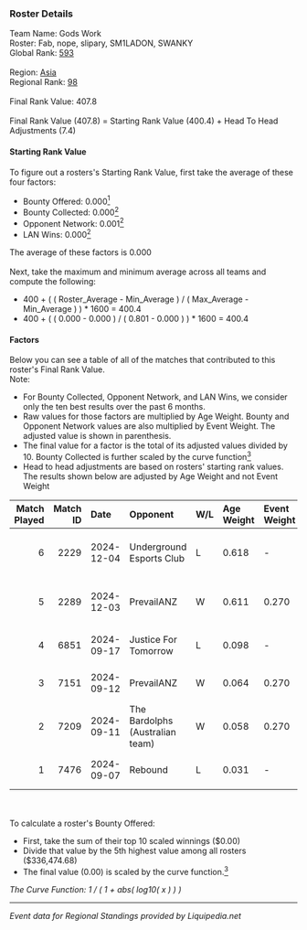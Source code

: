 ### Roster Details<br />
Team Name: Gods Work<br />
Roster: Fab, nope, slipary, SM1LADON, SWANKY<br />
Global Rank: [593](../standings_global.md)<br />
<br />
Region: [Asia]( ../standings_asia.md)<br />
Regional Rank: [98]( ../standings_asia.md)<br />
<br />
Final Rank Value:  407.8<br />
<br />
Final Rank Value (407.8) = Starting Rank Value (400.4) + Head To Head Adjustments (7.4)<br />

#### Starting Rank Value<br />
To figure out a rosters's Starting Rank Value, first take the average of these four factors:<br />
- Bounty Offered: 0.000[<sup>1</sup>](#table2)
- Bounty Collected: 0.000[<sup>2</sup>](#table1)
- Opponent Network: 0.001[<sup>2</sup>](#table1)
- LAN Wins: 0.000[<sup>2</sup>](#table1)

The average of these factors is 0.000<br />
<br />
Next, take the maximum and minimum average across all teams and compute the following:<br />
- 400 + ( ( Roster_Average - Min_Average ) / ( Max_Average - Min_Average ) ) * 1600 = 400.4
- 400 + ( ( 0.000 - 0.000 ) / ( 0.801 - 0.000 ) ) * 1600 = 400.4


#### Factors<br />
Below you can see a table of all of the matches that contributed to this roster's Final Rank Value.<br />
Note:<br />

- For Bounty Collected, Opponent Network, and LAN Wins, we consider only the ten best results over the past 6 months.
- Raw values for those factors are multiplied by Age Weight. Bounty and Opponent Network values are also multiplied by Event Weight. The adjusted value is shown in parenthesis.
- The final value for a factor is the total of its adjusted values divided by 10. Bounty Collected is further scaled by the curve function[<sup>3</sup>](#curveFunction)
- Head to head adjustments are based on rosters' starting rank values. The results shown below are adjusted by Age Weight and not Event Weight
<span id="table1"></span><br />


| Match Played | Match ID | Date       | Opponent                        | W/L | Age Weight | Event Weight | Bounty Collected | Opponent Network | LAN Wins  | H2H Adj. | Roster                               |
| -: | -: | :- | :- | :- | :- | :- | :- | :- | :- | -: | :- |
|            6 |     2229 | 2024-12-04 | Underground Esports Club        | L   | 0.618      | -            | -                | -                | -         |    -4.77 | Fab, nope, slipary, SM1LADON, SWANKY |
|            5 |     2289 | 2024-12-03 | PrevailANZ                      | W   | 0.611      | 0.270        | 0.000 (0.000)    | 0.047 (0.008)    | 0 (0.000) |    11.26 | Fab, nope, slipary, SM1LADON, SWANKY |
|            4 |     6851 | 2024-09-17 | Justice For Tomorrow            | L   | 0.098      | -            | -                | -                | -         |    -0.65 | Fab, lazah, nibke, nope, slipary     |
|            3 |     7151 | 2024-09-12 | PrevailANZ                      | W   | 0.064      | 0.270        | 0.000 (0.000)    | 0.003 (0.000)    | 0 (0.000) |     1.01 | Fab, lazah, nibke, nope, SWANKY      |
|            2 |     7209 | 2024-09-11 | The Bardolphs (Australian team) | W   | 0.058      | 0.270        | 0.000 (0.000)    | 0.000 (0.000)    | 0 (0.000) |     0.91 | Fab, lazah, nibke, nope, SWANKY      |
|            1 |     7476 | 2024-09-07 | Rebound                         | L   | 0.031      | -            | -                | -                | -         |    -0.35 | Fab, lazah, nibke, nope, SWANKY      |

<br />
<span id="table2"></span><br />
To calculate a roster's Bounty Offered:<br />

- First, take the sum of their top 10 scaled winnings ($0.00)
- Divide that value by the 5th highest value among all rosters ($336,474.68)
- The final value (0.00) is scaled by the curve function.[<sup>3</sup>](#curveFunction)

<span id="curveFunction"></span>_The Curve Function: 1 / ( 1 + abs( log10( x ) ) )_<br />

---
_Event data for Regional Standings provided by Liquipedia.net_<br />

